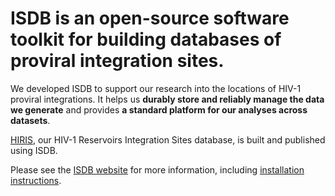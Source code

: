 # ISDB is an open-source software toolkit for building databases of proviral integration sites.

We developed ISDB to support our research into the locations of HIV-1 proviral
integrations. It helps us __durably store and reliably manage the data we
generate__ and provides __a standard platform for our analyses across
datasets__.

[HIRIS][], our HIV-1 Reservoirs Integration Sites database, is built and
published using ISDB.

Please see the [ISDB website][] for more information, including [installation
instructions][].

[ISDB website]: https://mullinslab.microbiol.washington.edu/isdb/
[HIRIS]: https://mullinslab.microbiol.washington.edu/hiris/
[installation instructions]: https://mullinslab.microbiol.washington.edu/isdb/doc/Install.html
